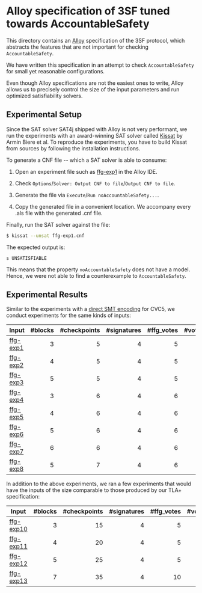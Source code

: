 # Alloy specification of 3SF tuned towards AccountableSafety

This directory contains an [Alloy][] specification of the 3SF protocol, which
abstracts the features that are not important for checking `AccountableSafety`.

We have written this specification in an attempt to check `AccountableSafety`
for small yet reasonable configurations.

Even though Alloy specifications are not the easiest ones to write, Alloy allows
us to precisely control the size of the input parameters and run optimized
satisfiability solvers.

## Experimental Setup

Since the SAT solver SAT4j shipped with Alloy is not very performant, we run the
experiments with an award-winning SAT solver called [Kissat][] by Armin Biere et
al. To reproduce the experiments, you have to build Kissat from sources by
following the installation instructions.

To generate a CNF file -- which a SAT solver is able to consume:

 1. Open an experiment file such as [ffg-exp1][] in the Alloy IDE.
 
 1. Check `Options`/`Solver: Output CNF to file`/`Output CNF to file`.
 
 1. Generate the file via `Execute`/`Run noAccountableSafety...`.
 
 1. Copy the generated file in a convenient location. We accompany every .als
    file with the generated .cnf file.

Finally, run the SAT solver against the file:

```sh
$ kissat --unsat ffg-exp1.cnf
```

The expected output is:

```
s UNSATISFIABLE
```

This means that the property `noAccountableSafety` does not have a model.
Hence, we were not able to find a counterexample to `AccountableSafety`.

## Experimental Results

Similar to the experiments with a [direct SMT encoding][smt-enc] for CVC5, we
conduct experiments for the same kinds of inputs:

| Input      | #blocks | #checkpoints | #signatures | #ffg_votes | #votes | runtime  | memory  |
|------------|--------:|-------------:|------------:|-----------:|-------:|---------:|--------:|
| [ffg-exp1] |    3    |      5       |      4      |      5     |   12   |  4 sec   |  35 MB  |
| [ffg-exp2] |    4    |      5       |      4      |      5     |   12   | 10 sec   |  40 MB  |
| [ffg-exp3] |    5    |      5       |      4      |      5     |   12   | 15 sec   |  45 MB  |
| [ffg-exp4] |    3    |      6       |      4      |      6     |   15   | 57 sec   |  52 MB  |
| [ffg-exp5] |    4    |      6       |      4      |      6     |   15   | 167 sec  |  55 MB  |
| [ffg-exp6] |    5    |      6       |      4      |      6     |   15   | 245 sec  |  57 MB  |
| [ffg-exp7] |    6    |      6       |      4      |      6     |   15   | 360 sec  |  82 MB  |
| [ffg-exp8] |    5    |      7       |      4      |      6     |   24   | 1h 27m   |  156 MB |

In addition to the above experiments, we ran a few experiments that would have
the inputs of the size comparable to those produced by our TLA+ specification:

| Input       | #blocks | #checkpoints | #signatures | #ffg_votes | #votes | runtime | memory  |
|-------------|--------:|-------------:|------------:|-----------:|-------:|--------:|--------:|
| [ffg-exp10] |    3    |      15      |      4      |      5     |   12   | 31 sec  | 56 MB   |
| [ffg-exp11] |    4    |      20      |      4      |      5     |   12   | 152 sec | 94 MB   |
| [ffg-exp12] |    5    |      25      |      4      |      5     |   12   | 234 sec | 117 MB  |
| [ffg-exp13] |    7    |      35      |      4      |      10    |   40   | X sec | X MB  |


<!-- References -->

[Alloy]: https://alloytools.org/
[Kissat]: https://github.com/arminbiere/kissat
[smt-enc]: ../smt-spec/README.md
[ffg-exp1]: ./ffg-exp1.als
[ffg-exp2]: ./ffg-exp2.als
[ffg-exp3]: ./ffg-exp3.als
[ffg-exp4]: ./ffg-exp4.als
[ffg-exp5]: ./ffg-exp5.als
[ffg-exp6]: ./ffg-exp6.als
[ffg-exp7]: ./ffg-exp7.als
[ffg-exp8]: ./ffg-exp8.als
[ffg-exp10]: ./ffg-exp10.als
[ffg-exp11]: ./ffg-exp11.als
[ffg-exp12]: ./ffg-exp12.als
[ffg-exp13]: ./ffg-exp13.als